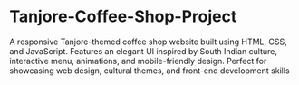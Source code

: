 # Tanjore-Coffee-Shop-Project
A responsive Tanjore-themed coffee shop website built using HTML, CSS, and JavaScript. Features an elegant UI inspired by South Indian culture, interactive menu, animations, and mobile-friendly design. Perfect for showcasing web design, cultural themes, and front-end development skills
